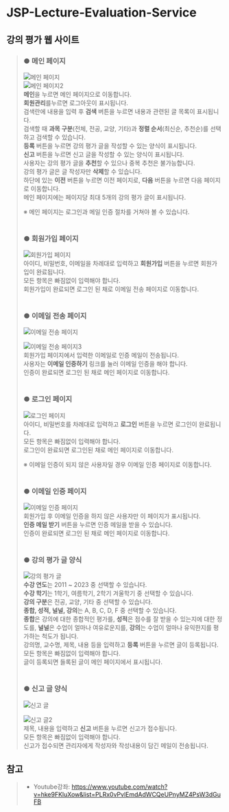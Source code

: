 # JSP-Lecture-Evaluation-Service

## 강의 평가 웹 사이트
> ### ● 메인 페이지  
> ![메인 페이지](./result_image/7_mainPage.png)  
> ![메인 페이지2](./result_image/7_mainPage2.png)  
> **메인**을 누르면 메인 페이지으로 이동합니다.  
> **회원관리**를누르면 로그아웃이 표시됩니다.  
> 검색란에 내용을 입력 후 **검색** 버튼을 누르면 내용과 관련된 글 목록이 표시됩니다.  
> 검색할 때 **과목 구분**(전체, 전공, 교양, 기타)과 **정렬 순서**(최신순, 추천순)를 선택하고 검색할 수 있습니다.  
> **등록** 버튼을 누르면 강의 평가 글을 작성할 수 있는 양식이 표시됩니다.  
> **신고** 버튼을 누르면 신고 글을 작성할 수 있는 양식이 표시됩니다.  
> 사용자는 강의 평가 글을 **추천**할 수 있으나 중복 추천은 불가능합니다.  
> 강의 평가 글은 글 작성자만 **삭제**할 수 있습니다.  
> 하단에 있는 **이전** 버튼을 누르면 이전 페이지로, **다음** 버튼을 누르면 다음 페이지로 이동합니다.  
> 메인 페이지에는 페이지당 최대 5개의 강의 평가 글이 표시됩니다.
>  
> ※ 메인 페이지는 로그인과 메일 인증 절차를 거쳐야 볼 수 있습니다.
<br/><br/>
> ### ● 회원가입 페이지
> ![회원가입 페이지](./result_image/3_userJoinPage.png)  
> 아이디, 비밀번호, 이메일을 차례대로 입력하고 **회원가입** 버튼을 누르면 회원가입이 완료됩니다.  
> 모든 항목은 빠짐없이 입력해야 합니다.  
> 회원가입이 완료되면 로그인 된 채로 이메일 전송 페이지로 이동합니다.
<br/><br/>
> ### ● 이메일 전송 페이지
> ![이메일 전송 페이지](./result_image/4_emailCheckPage.png)  
>  
> ![이메일 전송 페이지3](./result_image/4_emailCheckPage3.png)  
> 회원가입 페이지에서 입력한 이메일로 인증 메일이 전송됩니다.  
> 사용자는 **이메일 인증하기** 링크를 눌러 이메일 인증을 해야 합니다.  
> 인증이 완료되면 로그인 된 채로 메인 페이지로 이동합니다.
<br/><br/>
> ### ● 로그인 페이지
> ![로그인 페이지](./result_image/3_userLoginPage.png)  
> 아이디, 비밀번호를 차례대로 입력하고 **로그인** 버튼을 누르면 로그인이 완료됩니다.  
> 모든 항목은 빠짐없이 입력해야 합니다.  
> 로그인이 완료되면 로그인된 채로 메인 페이지로 이동합니다.  
>  
> ※ 이메일 인증이 되지 않은 사용자일 경우 이메일 인증 페이지로 이동합니다.
<br/><br/>
> ### ● 이메일 인증 페이지
> ![이메일 인증 페이지](./result_image/5_emailConfirmPage.png)  
> 회원가입 후 이메일 인증을 하지 않은 사용자만 이 페이지가 표시됩니다.  
> **인증 메일 받기** 버튼을 누르면 인증 메일을 받을 수 있습니다.  
> 인증이 완료되면 로그인 된 채로 메인 페이지로 이동합니다.
<br/><br/>
> ### ● 강의 평가 글 양식
> ![강의 평가 글](./result_image/2_mainPage3.png)  
> **수강 연도**는 2011 ~ 2023 중 선택할 수 있습니다.  
> **수강 학기**는 1학기, 여름학기, 2학기 겨울학기 중 선택할 수 있습니다.  
> **강의 구분**은 전공, 교양, 기타 중 선택할 수 있습니다.  
> **종합, 성적, 널널, 강의**는 A, B, C, D, F 중 선택할 수 있습니다.  
> **종합**은 강의에 대한 종합적인 평가를, **성적**은 점수를 잘 받을 수 있는지에 대한 정도를, **널널**은 수업이 얼마나 여유로운지를, **강의**는 수업이 얼마나 유익한지를 평가하는 척도가 됩니다.  
> 강의명, 교수명, 제목, 내용 등을 입력하고 **등록** 버튼을 누르면 글이 등록됩니다.  
> 모든 항목은 빠짐없이 입력해야 합니다.  
> 글이 등록되면 들록된 글이 메인 페이지에서 표시됩니다.
<br/><br/>
> ### ● 신고 글 양식
> ![신고 글](./result_image/2_mainPage4.png)
>  
> ![신고 글2](./result_image/6_emailReport2.png)  
> 제목, 내용을 입력하고 **신고** 버튼을 누르면 신고가 접수됩니다.  
> 모든 항목은 빠짐없이 입력해야 합니다.  
> 신고가 접수되면 관리자에게 작성자와 작성내용이 담긴 메일이 전송됩니다.
  
## 참고
> * Youtube강좌: <https://www.youtube.com/watch?v=hke9FKluXow&list=PLRx0vPvlEmdAdWCQeUPnyMZ4PsW3dGuFB>
